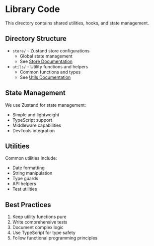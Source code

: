 # Library Code

This directory contains shared utilities, hooks, and state management.

## Directory Structure

- `store/` - Zustand store configurations
  - Global state management
  - See [Store Documentation](store/README.md)
- `utils/` - Utility functions and helpers
  - Common functions and types
  - See [Utils Documentation](utils/README.md)

## State Management

We use Zustand for state management:
- Simple and lightweight
- TypeScript support
- Middleware capabilities
- DevTools integration

## Utilities

Common utilities include:
- Date formatting
- String manipulation
- Type guards
- API helpers
- Test utilities

## Best Practices

1. Keep utility functions pure
2. Write comprehensive tests
3. Document complex logic
4. Use TypeScript for type safety
5. Follow functional programming principles
